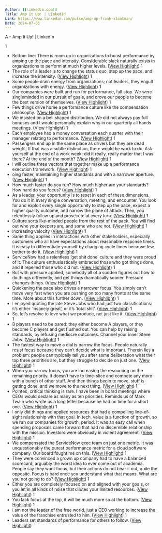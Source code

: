 ```yaml
---
Author: [[linkedin.com]]
Title: Amp It Up! | LinkedIn
Link: https://www.linkedin.com/pulse/amp-up-frank-slootman/
Date: 2024-07-06
---
```

A - Amp It Up! | LinkedIn

1
- Bottom line: There is room up in organizations to boost performance by amping up the pace and intensity. Considerable slack naturally exists in organizations to perform at much higher levels. ([View Highlight](https://instapaper.com/read/1344431886/14325589))
1
- The role of a leader is to change the status quo, step up the pace, and increase the intensity. ([View Highlight](https://instapaper.com/read/1344431886/14325597))
1
- Some people drain energy from organizations; not leaders, they engulf organizations with energy. ([View Highlight](https://instapaper.com/read/1344431886/14325598))
1
- Our companies were built and run for performance, full stop. We were singleminded in our pursuit of goals, and drove our people to become the best version of themselves. ([View Highlight](https://instapaper.com/read/1344431886/14325607))
1
- Few things drive home a performance culture like the compensation philosophy. ([View Highlight](https://instapaper.com/read/1344431886/14325611))
1
- We insisted on a bell shaped distribution. We did not always pay full bonuses and I would personally explain why in our quarterly all hands meetings. ([View Highlight](https://instapaper.com/read/1344431886/14325613))
1
- Each employee had a money conversation each quarter with their manager relating to performance. ([View Highlight](https://instapaper.com/read/1344431886/14325618))
1
- Passengers end up in the same place as drivers but they are dead weight. If that was a subtle distinction, there would be work to do. Ask yourself at the end of a work week: did it really, really matter that I was there? At the end of the month? ([View Highlight](https://instapaper.com/read/1344431886/14325626))
1
- I will outline three vectors that together make up a performance execution framework. ([View Highlight](https://instapaper.com/read/1344431886/14325629))
1
- oing faster, maintaining higher standards and with a narrower aperture. ([View Highlight](https://instapaper.com/read/1344431886/14325675))
1
- How much faster do you run? How much higher are your standards? How hard do you focus? ([View Highlight](https://instapaper.com/read/1344431886/14325678))
1
- As a leader, your opportunity is to reset in each of these dimensions. You do it in every single conversation, meeting, and encounter. You look for and exploit every single opportunity to step up the pace, expect a higher quality outcome, and narrow the plane of attack. Then, you relentlessly follow up and prosecute at every turn. ([View Highlight](https://instapaper.com/read/1344431886/14325688))
1
- Culture sorts like-minded people from the rest of the pack. You will find out who your keepers are, and some who are not. ([View Highlight](https://instapaper.com/read/1344431886/14325703))
1
- Increasing velocity ([View Highlight](https://instapaper.com/read/1344431886/14325709))
1
- Same thing applies in interactions with other stakeholders, especially customers who all have expectations about reasonable response times. It is easy to differentiate yourself by changing cycle times because few bother to do it. ([View Highlight](https://instapaper.com/read/1344431886/14325725))
1
- ServiceNow had a relentless ‘get shit done’ culture and they were proud of it. The culture enthusiastically embraced those who got things done, and it repelled those who did not. ([View Highlight](https://instapaper.com/read/1344431886/14325732))
1
- But with pressure applied, somebody all of a sudden figures out how to do things differently, and get things dramatically sooner. Pressure changes things. ([View Highlight](https://instapaper.com/read/1344431886/14325791))
1
- Quickening the pace also drives a narrower focus. You simply can't move very fast when you are pushing on too many fronts at the same time. More about this further down. ([View Highlight](https://instapaper.com/read/1344431886/14325798))
1
- I enjoyed quoting the late Steve Jobs who had just two classifications: it’s either ‘insanely great’, or it’s ‘total shit’. ([View Highlight](https://instapaper.com/read/1344431886/14325808))
1
- So, let’s resolve to love what we produce, not just like it. ([View Highlight](https://instapaper.com/read/1344431886/14325812))
1
- B players need to be pared: they either become A players, or they become C players and get flushed out. You can help by raising standards, by refusing mediocre outcomes. Channel your inner Steve Jobs. ([View Highlight](https://instapaper.com/read/1344431886/14325817))
1
- The fastest way to move a dial is narrow the focus. People naturally resist focus because they can’t decide what is important. Therein lies a problem: people can typically tell you after some deliberation what their top three priorities are, but they struggle to decide on just one. ([View Highlight](https://instapaper.com/read/1344431886/14325825))
1
- When you narrow focus, you are increasing the resourcing on the remaining priority. It doesn’t have to time-slice and compete any more with a bunch of other stuff. And then things begin to move, stuff is getting done, and we move to the next thing. ([View Highlight](https://instapaper.com/read/1344431886/14325830))
1
- Pointed, critical thinking is rare. I have been in board meetings where CEOs would declare as many as ten priorities. Reminds us of Mark Twain who wrote us a long letter because he had no time for a short one. ([View Highlight](https://instapaper.com/read/1344431886/14325834))
1
- I only did things and applied resources that had a compelling line-of-sight relationship with that goal. In tech, value is a function of growth, so we ran our companies for growth, period. It was an easy call when spending proposals came forward that had no discernible relationship with the mission. Investors were obviously in violent agreement. ([View Highlight](https://instapaper.com/read/1344431886/14325850))
1
- We compensated the ServiceNow exec team on just one metric. It was unquestionably the purest performance metric for a cloud software company. Our board fought me on this. ([View Highlight](https://instapaper.com/read/1344431886/14325869))
1
- They were convinced a grown up company had to have a balanced scorecard, arguably the worst idea to ever come out of academia. People say they want focus, but their actions do not bear it out, quite the opposite. Focus is hard once you understand what that means. What are you not going to do? ([View Highlight](https://instapaper.com/read/1344431886/14325872))
1
- Either you are completely focused on and aligned with your goals, or you let in all kinds of noise that dilutes your limited resources. ([View Highlight](https://instapaper.com/read/1344431886/14325877))
1
- You lack focus at the top, it will be much more so at the bottom. ([View Highlight](https://instapaper.com/read/1344431886/14325881))
1
- I am not the leader of the free world, just a CEO working to increase the value of the franchise entrusted to him. ([View Highlight](https://instapaper.com/read/1344431886/14325887))
1
- Leaders set standards of performance for others to follow. ([View Highlight](https://instapaper.com/read/1344431886/14329872))

